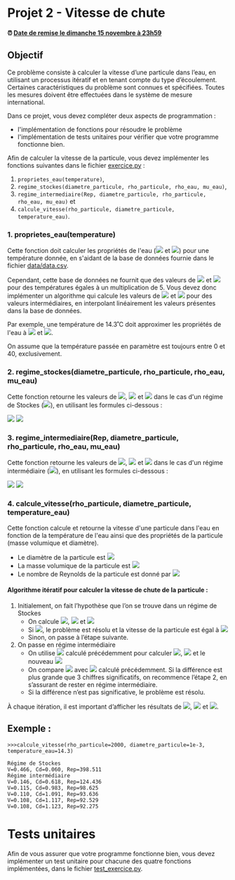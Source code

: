 # Projet 2 - Vitesse de chute

<!--- Changer la date de remise en modifiant le URL--->
#### :alarm_clock: [Date de remise le dimanche 15 novembre à 23h59](https://www.timeanddate.com/countdown/generic?iso=20201115T2359&p0=165&msg=Remise&font=cursive&csz=1#)

## Objectif
Ce problème consiste à calculer la vitesse d’une particule dans l’eau, en utilisant un processus itératif et en tenant compte du type d’écoulement. Certaines caractéristiques du problème sont connues et spécifiées. Toutes les mesures doivent être effectuées dans le système de mesure international.

Dans ce projet, vous devez compléter deux aspects de programmation : 
- l'implémentation de fonctions pour résoudre le problème
- l'implémentation de tests unitaires pour vérifier que votre programme fonctionne bien.

Afin de calculer la vitesse de la particule, vous devez implémenter les fonctions suivantes dans le fichier [exercice.py](exercice.py) : 
1. `proprietes_eau(temperature)`, 
2. `regime_stockes(diametre_particule, rho_particule, rho_eau, mu_eau)`, 
3. `regime_intermediaire(Rep, diametre_particule, rho_particule, rho_eau, mu_eau)` et 
4. `calcule_vitesse(rho_particule, diametre_particule, temperature_eau)`.

### 1. proprietes_eau(temperature)

Cette fonction doit calculer les propriétés de l'eau (<img src="https://render.githubusercontent.com/render/math?math=\rho"> et <img src="https://render.githubusercontent.com/render/math?math=\mu">)  pour une température donnée, en s'aidant de la base de données fournie dans le fichier [data/data.csv](data/data.csv).

Cependant, cette base de données ne fournit que des valeurs de <img src="https://render.githubusercontent.com/render/math?math=\rho"> et <img src="https://render.githubusercontent.com/render/math?math=\mu"> pour des températures égales à un multiplication de 5. Vous devez donc implémenter un algorithme qui calcule les valeurs de <img src="https://render.githubusercontent.com/render/math?math=\rho"> et <img src="https://render.githubusercontent.com/render/math?math=\mu"> pour des valeurs intermédiaires, en interpolant linéairement les valeurs présentes dans la base de données.

Par exemple, une température de 14.3˚C doit approximer les propriétés de l'eau à <img src="https://render.githubusercontent.com/render/math?math=\rho=999.203"> et <img src="https://render.githubusercontent.com/render/math?math=\mu=0.001169">.

On assume que la température passée en paramètre est toujours entre 0 et 40, exclusivement.

### 2. regime_stockes(diametre_particule, rho_particule, rho_eau, mu_eau)

Cette fonction retourne les valeurs de <img src="https://render.githubusercontent.com/render/math?math=V">, <img src="https://render.githubusercontent.com/render/math?math=C_D"> et <img src="https://render.githubusercontent.com/render/math?math=R_{ep}"> dans le cas d'un régime de Stockes (<img src="https://render.githubusercontent.com/render/math?math=R_{ep}≤0.3">), en utilisant les formules ci-dessous :

<img src="https://render.githubusercontent.com/render/math?math=V=\frac{gd_{p}^{2}}{18}\left( \frac{\rho_{p}-\rho_{H2O}}{\mu} \right)">

<img src="https://render.githubusercontent.com/render/math?math=C_D=24/R_ep">

### 3. regime_intermediaire(Rep, diametre_particule, rho_particule, rho_eau, mu_eau)

Cette fonction retourne les valeurs de <img src="https://render.githubusercontent.com/render/math?math=V">, <img src="https://render.githubusercontent.com/render/math?math=C_D"> et <img src="https://render.githubusercontent.com/render/math?math=R_{ep}"> dans le cas d'un régime intermédiaire (<img src="https://render.githubusercontent.com/render/math?math=0.3<R_{ep}≤1000">), en utilisant les formules ci-dessous :

<img src="https://render.githubusercontent.com/render/math?math=V=\left[ \frac{4gd_{p}}{3C_D} \left( \frac{\rho_{p}-\rho_{H2O}}{\rho_{H2O}} \right) \right]^{1/2}">

<img src="https://render.githubusercontent.com/render/math?math=C_D=\frac{24}{R_{ep}} \left(1 + 0.14 R_{ep}^{0.7} \right)">

### 4. calcule_vitesse(rho_particule, diametre_particule, temperature_eau)

Cette fonction calcule et retourne la vitesse d'une particule dans l'eau en fonction de la température de l'eau ainsi que des propriétés de la particule (masse volumique et diamètre).

- Le diamètre de la particule est <img src="https://render.githubusercontent.com/render/math?math=d_p=1 mm">
- La masse volumique de la particule est <img src="https://render.githubusercontent.com/render/math?math=\rho_p=2000 kg/m^3">
- Le nombre de Reynolds de la particule est donné par <img src="https://render.githubusercontent.com/render/math?math=R_{ep}=\frac {d_p V \rho_{ H2O}}{\mu}">

#### **Algorithme itératif pour calculer la vitesse de chute de la particule :**
1. Initialement, on fait l’hypothèse que l’on se trouve dans un régime de Stockes
    - On calcule <img src="https://render.githubusercontent.com/render/math?math=V">, <img src="https://render.githubusercontent.com/render/math?math=C_D"> et <img src="https://render.githubusercontent.com/render/math?math=R_{ep}">
    - Si <img src="https://render.githubusercontent.com/render/math?math=R_{ep}<0.3">, le problème est résolu et la vitesse de la particule est égal à <img src="https://render.githubusercontent.com/render/math?math=V">
    - Sinon, on passe à l’étape suivante.
2. On passe en régime intermédiaire
	- On utilise <img src="https://render.githubusercontent.com/render/math?math=R_{ep}"> calculé précédemment pour calculer <img src="https://render.githubusercontent.com/render/math?math=C_D">, <img src="https://render.githubusercontent.com/render/math?math=V"> et le nouveau <img src="https://render.githubusercontent.com/render/math?math=R_{ep}">
	- On compare <img src="https://render.githubusercontent.com/render/math?math=V"> avec <img src="https://render.githubusercontent.com/render/math?math=V"> calculé précédemment. Si la différence est plus grande que 3 chiffres significatifs, on recommence l’étape 2, en s’assurant de rester en régime intermédiaire.
	- Si la différence n’est pas significative, le problème est résolu.

À chaque itération, il est important d’afficher les résultats de <img src="https://render.githubusercontent.com/render/math?math=V">, <img src="https://render.githubusercontent.com/render/math?math=C_D"> et <img src="https://render.githubusercontent.com/render/math?math=R_{ep}">.

## Exemple :
```
>>>calcule_vitesse(rho_particule=2000, diametre_particule=1e-3, temperature_eau=14.3)

Régime de Stockes
V=0.466, Cd=0.060, Rep=398.511
Régime intermédiaire
V=0.146, Cd=0.618, Rep=124.436
V=0.115, Cd=0.983, Rep=98.625
V=0.110, Cd=1.091, Rep=93.636
V=0.108, Cd=1.117, Rep=92.529
V=0.108, Cd=1.123, Rep=92.275
```

# Tests unitaires
Afin de vous assurer que votre programme fonctionne bien, vous devez implémenter un test unitaire pour chacune des quatre fonctions implémentées, dans le fichier [test_exercice.py](test_exercice.py).

